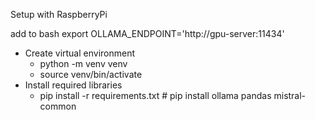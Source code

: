 Setup  with RaspberryPi


add to bash 
export OLLAMA_ENDPOINT='http://gpu-server:11434'


- Create virtual environment
    - python -m venv venv
    - source venv/bin/activate
- Install required libraries
    - pip install -r requirements.txt  # pip install ollama pandas mistral-common